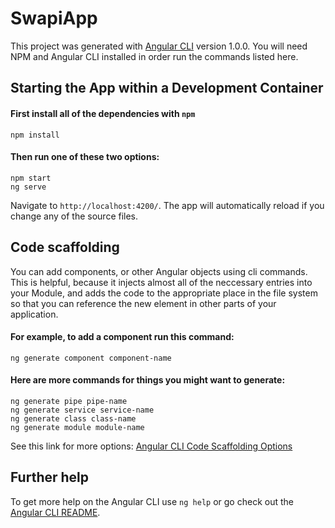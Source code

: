 # SwapiApp

This project was generated with [Angular CLI](https://github.com/angular/angular-cli) version 1.0.0.  You will need NPM and Angular CLI installed in order run the commands listed here. 

## Starting the App within a Development Container

#### First install all of the dependencies with `npm`
```
npm install
```

#### Then run one of these two options: 
```
npm start
ng serve 
```
Navigate to `http://localhost:4200/`. The app will automatically reload if you change any of the source files.

## Code scaffolding

You can add components, or other Angular objects using cli commands. This is helpful, because it injects almost all of the neccessary entries into your Module, and adds the code to the appropriate place in the file system so that you can reference the new element in other parts of your application. 

#### For example, to add a component run this command: 
  ```
  ng generate component component-name
  ``` 
  
#### Here are more commands for things you might want to generate:  
  ```ng generate directive directive-name
  ng generate pipe pipe-name
  ng generate service service-name
  ng generate class class-name
  ng generate module module-name
  ```
  
  See this link for more options: [Angular CLI Code Scaffolding Options](https://github.com/angular/angular-cli#generating-components-directives-pipes-and-services)

## Further help

To get more help on the Angular CLI use `ng help` or go check out the [Angular CLI README](https://github.com/angular/angular-cli/blob/master/README.md).
